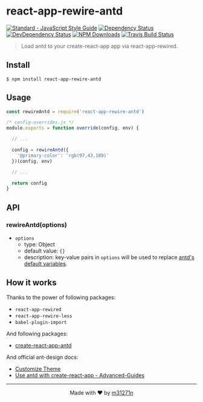 # react-app-rewire-antd

[![Standard - JavaScript Style Guide](https://img.shields.io/badge/code%20style-standard-brightgreen.svg)](https://standardjs.com/)
[![Dependency Status](https://img.shields.io/david/m31271n/react-app-rewire-antd.svg)](#)
[![DevDependency Status](https://img.shields.io/david/m31271n/react-app-rewire-antd.svg)](#)
[![NPM Downloads](https://img.shields.io/npm/dm/react-app-rewire-antd.svg)](#)
[![Travis Build Status](https://img.shields.io/travis/m31271n/react-app-rewire-antd.svg)](#)

> Load antd to your create-react-app app via react-app-rewired.

## Install

```
$ npm install react-app-rewire-antd
```

## Usage

```js
const rewireAntd = require('react-app-rewire-antd')

/* config-overrides.js */
module.exports = function override(config, env) {

  // ...

  config = rewireAntd({
    '@primary-color': 'rgb(97,43,189)'
  })(config, env)

  // ...

  return config
}
```

## API
### rewireAntd(options)
+ `options`
  + type: Object
  + default value: `{}`
  + description: key-value pairs in `options` will be used to replace [antd's default variables](https://github.com/ant-design/ant-design/blob/master/components/style/themes/default.less).

## How it works
Thanks to the power of following packages:
+ `react-app-rewired`
+ `react-app-rewire-less`
+ `babel-plugin-import`

And following packages:
+ [create-react-app-antd](https://github.com/ant-design/create-react-app-antd)

And official ant-design docs:
+ [Customize Theme](https://ant.design/docs/react/customize-theme)
+ [Use antd with create-react-app - Advanced-Guides](https://ant.design/docs/react/use-with-create-react-app#Advanced-Guides)

* * *

<p align="center">Made with ❤ by <a href="http://stack.m31271n.com">m31271n</a></p>
